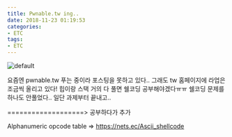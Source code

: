 ```yaml
---
title: Pwnable.tw ing..
date: 2018-11-23 01:19:53
categories:
- ETC
tags:
- ETC
---
```


![default](https://user-images.githubusercontent.com/36659181/48914800-e43a7280-eebf-11e8-9a80-46190698c1ac.PNG)



요즘엔 pwnable.tw 푸는 중이라 포스팅을 못하고 있다.. 그래도 tw 홈페이지에 라업은 조금씩 올리고 있다! 힙이랑 스택 거의 다 풀면 쉘코딩 공부해야겠다ㅠㅠ 쉘코딩 문제를 하나도 안풀었다.. 일단 과제부터 끝내고..
 
 
 
  
===================> 공부하다가 추가


Alphanumeric opcode table => https://nets.ec/Ascii_shellcode
 
 
 
 
